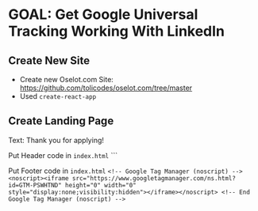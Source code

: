 # GOAL: Get Google Universal Tracking Working With LinkedIn

## Create New Site
- Create new Oselot.com Site: https://github.com/tolicodes/oselot.com/tree/master
- Used `create-react-app`

## Create Landing Page
Text: Thank you for applying!

Put Header code in `index.html`
    ```
    <!-- Google Tag Manager -->
    <script>(function(w,d,s,l,i){w[l]=w[l]||[];w[l].push({'gtm.start':
    new Date().getTime(),event:'gtm.js'});var f=d.getElementsByTagName(s)[0],
    j=d.createElement(s),dl=l!='dataLayer'?'&l='+l:'';j.async=true;j.src=
    'https://www.googletagmanager.com/gtm.js?id='+i+dl;f.parentNode.insertBefore(j,f);
    })(window,document,'script','dataLayer','GTM-PSWHTND');</script>
    <!-- End Google Tag Manager -->

Put Footer code in `index.html`
    ```
    <!-- Google Tag Manager (noscript) -->
    <noscript><iframe src="https://www.googletagmanager.com/ns.html?id=GTM-PSWHTND"
    height="0" width="0" style="display:none;visibility:hidden"></iframe></noscript>
    <!-- End Google Tag Manager (noscript) -->
    ```